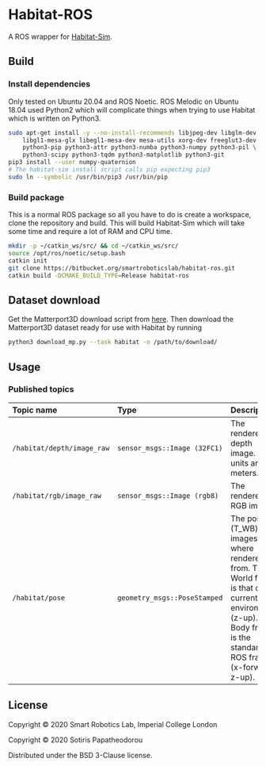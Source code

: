 # Habitat-ROS

A ROS wrapper for
[Habitat-Sim](https://github.com/facebookresearch/habitat-sim).



## Build

### Install dependencies

Only tested on Ubuntu 20.04 and ROS Noetic. ROS Melodic on Ubuntu 18.04 used
Python2 which will complicate things when trying to use Habitat which is written
on Python3.

``` bash
sudo apt-get install -y --no-install-recommends libjpeg-dev libglm-dev \
    libgl1-mesa-glx libegl1-mesa-dev mesa-utils xorg-dev freeglut3-dev \
    python3-pip python3-attr python3-numba python3-numpy python3-pil \
    python3-scipy python3-tqdm python3-matplotlib python3-git
pip3 install --user numpy-quaternion
# The habitat-sim install script calls pip expecting pip3
sudo ln --symbolic /usr/bin/pip3 /usr/bin/pip
```

### Build package

This is a normal ROS package so all you have to do is create a workspace, clone
the repository and build. This will build Habitat-Sim which will take some time
and require a lot of RAM and CPU time.

``` bash
mkdir -p ~/catkin_ws/src/ && cd ~/catkin_ws/src/
source /opt/ros/noetic/setup.bash
catkin init
git clone https://bitbucket.org/smartroboticslab/habitat-ros.git
catkin build -DCMAKE_BUILD_TYPE=Release habitat-ros
```



## Dataset download

Get the Matterport3D download script from
[here](https://niessner.github.io/Matterport/). Then download the Matterport3D
dataset ready for use with Habitat by running

``` bash
python3 download_mp.py --task habitat -o /path/to/download/
```



## Usage

### Published topics

| Topic name                 | Type                                       | Description |
| :------------------------- | :----------------------------------------- | :---------- |
| `/habitat/depth/image_raw` | `sensor_msgs::Image (32FC1)` | The rendered depth image. The units are meters. |
| `/habitat/rgb/image_raw`   | `sensor_msgs::Image (rgb8)`  | The rendered RGB image. |
| `/habitat/pose`            | `geometry_msgs::PoseStamped` | The pose (T_WB) the images where rendered from. The World frame is that of the current environment (z-up). The Body frame is the standard ROS frame (x-forward, z-up). |



## License

Copyright © 2020 Smart Robotics Lab, Imperial College London

Copyright © 2020 Sotiris Papatheodorou

Distributed under the BSD 3-Clause license.

